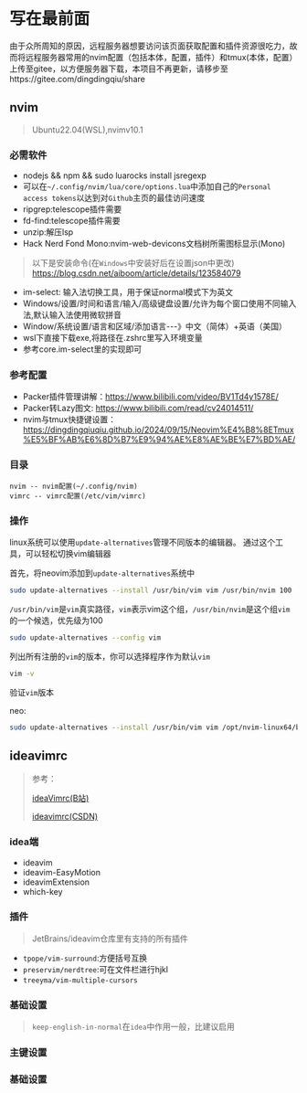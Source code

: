 # 写在最前面
由于众所周知的原因，远程服务器想要访问该页面获取配置和插件资源很吃力，故而将远程服务器常用的nvim配置（包括本体，配置，插件）和tmux(本体，配置）上传至gitee，以方便服务器下载，本项目不再更新，请移步至https://gitee.com/dingdingqiu/share
## nvim
> Ubuntu22.04(WSL),nvimv10.1
### 必需软件
- nodejs && npm && sudo luarocks install jsregexp
- 可以在`~/.config/nvim/lua/core/options.lua`中添加自己的`Personal access tokens`以达到对`Github`主页的最佳访问速度
- ripgrep:telescope插件需要
- fd-find:telescope插件需要
- unzip:解压lsp
- Hack Nerd Fond Mono:nvim-web-devicons文档树所需图标显示(Mono) 

> 以下是安装命令(在`Windows`中安装好后在设置json中更改)
> https://blog.csdn.net/aiboom/article/details/123584079

- im-select: 输入法切换工具，用于保证normal模式下为英文
- Windows/设置/时间和语言/输入/高级键盘设置/允许为每个窗口使用不同输入法,默认输入法使用微软拼音
- Window/系统设置/语言和区域/添加语言---》中文（简体）+英语（美国）
- wsl下直接下载exe,将路径在.zshrc里写入环境变量
- 参考core.im-select里的实现即可

### 参考配置

- Packer插件管理讲解：https://www.bilibili.com/video/BV1Td4y1578E/
- Packer转Lazy图文:   https://www.bilibili.com/read/cv24014511/
- nvim与tmux快捷键设置： https://dingdingqiuqiu.github.io/2024/09/15/Neovim%E4%B8%8ETmux%E5%BF%AB%E6%8D%B7%E9%94%AE%E8%AE%BE%E7%BD%AE/

### 目录
```
nvim -- nvim配置(~/.config/nvim)
vimrc -- vimrc配置(/etc/vim/vimrc)
```

### 操作
linux系统可以使用`update-alternatives`管理不同版本的编辑器。
通过这个工具，可以轻松切换vim编辑器

首先，将neovim添加到`update-alternatives`系统中
```bash
sudo update-alternatives --install /usr/bin/vim vim /usr/bin/nvim 100
```

`/usr/bin/vim`是`vim`真实路径，`vim`表示vim这个组，`/usr/bin/nvim`是这个组`vim`的一个候选，优先级为100


```bash
sudo update-alternatives --config vim
```

列出所有注册的`vim`的版本，你可以选择程序作为默认`vim`

```bash
vim -v
```

验证`vim`版本

neo:

```bash
sudo update-alternatives --install /usr/bin/vim vim /opt/nvim-linux64/bin/nvim 120
```
## ideavimrc

> 参考：
>
> [ideaVimrc(B站)](https://www.bilibili.com/video/BV115411X7i4/?p=6&spm_id_from=pageDriver)
>
> [ideavimrc(CSDN)](https://blog.csdn.net/leivzy/article/details/132001375)

### idea端
- ideavim 
- ideavim-EasyMotion
- ideavimExtension
- which-key

### 插件
> JetBrains/ideavim仓库里有支持的所有插件
- `tpope/vim-surround`:方便括号互换
- `preservim/nerdtree`:可在文件栏进行hjkl
- `treeyma/vim-multiple-cursors`

### 基础设置
> `keep-english-in-normal`在`idea`中作用一般，比建议启用

### 主键设置


### 基础设置

## 























